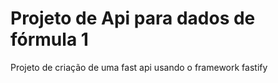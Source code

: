 # Projeto de Api para dados de fórmula 1
Projeto de criação de uma fast api usando o framework fastify